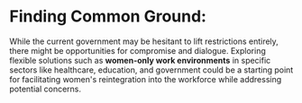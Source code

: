 # Finding Common Ground:
While the current government may be hesitant to lift restrictions entirely, there might be opportunities for compromise and dialogue. Exploring flexible solutions such as **women-only work environments** in specific sectors like healthcare, education, and government could be a starting point for facilitating women's reintegration into the workforce while addressing potential concerns.
